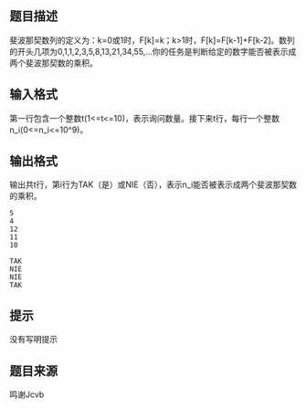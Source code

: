 


## 题目描述
斐波那契数列的定义为：k=0或1时，F[k]=k；k>1时，F[k]=F[k-1]+F[k-2]。数列的开头几项为0,1,1,2,3,5,8,13,21,34,55,…你的任务是判断给定的数字能否被表示成两个斐波那契数的乘积。
## 输入格式
第一行包含一个整数t(1<=t<=10)，表示询问数量。接下来t行，每行一个整数n_i(0<=n_i<=10^9)。
## 输出格式
输出共t行，第i行为TAK（是）或NIE（否），表示n_i能否被表示成两个斐波那契数的乘积。

```input15
5
4
12
11
10

```

```output1TAK
TAK
NIE
NIE
TAK
```

## 提示
没有写明提示
## 题目来源
鸣谢Jcvb


